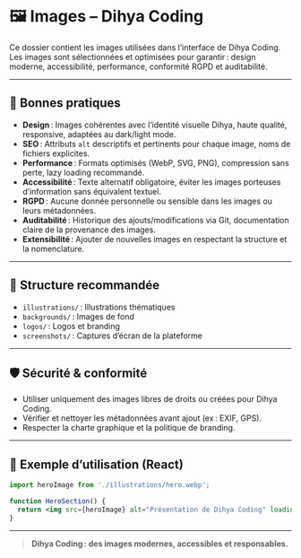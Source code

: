 # 🖼️ Images – Dihya Coding

Ce dossier contient les images utilisées dans l’interface de Dihya Coding.  
Les images sont sélectionnées et optimisées pour garantir : design moderne, accessibilité, performance, conformité RGPD et auditabilité.

---

## 🎨 Bonnes pratiques

- **Design** : Images cohérentes avec l’identité visuelle Dihya, haute qualité, responsive, adaptées au dark/light mode.
- **SEO** : Attributs `alt` descriptifs et pertinents pour chaque image, noms de fichiers explicites.
- **Performance** : Formats optimisés (WebP, SVG, PNG), compression sans perte, lazy loading recommandé.
- **Accessibilité** : Texte alternatif obligatoire, éviter les images porteuses d’information sans équivalent textuel.
- **RGPD** : Aucune donnée personnelle ou sensible dans les images ou leurs métadonnées.
- **Auditabilité** : Historique des ajouts/modifications via Git, documentation claire de la provenance des images.
- **Extensibilité** : Ajouter de nouvelles images en respectant la structure et la nomenclature.

---

## 📁 Structure recommandée

- `illustrations/` : Illustrations thématiques
- `backgrounds/` : Images de fond
- `logos/` : Logos et branding
- `screenshots/` : Captures d’écran de la plateforme

---

## 🛡️ Sécurité & conformité

- Utiliser uniquement des images libres de droits ou créées pour Dihya Coding.
- Vérifier et nettoyer les métadonnées avant ajout (ex : EXIF, GPS).
- Respecter la charte graphique et la politique de branding.

---

## 📝 Exemple d’utilisation (React)

```jsx
import heroImage from './illustrations/hero.webp';

function HeroSection() {
  return <img src={heroImage} alt="Présentation de Dihya Coding" loading="lazy" />;
}
```

---

> **Dihya Coding : des images modernes, accessibles et responsables.**